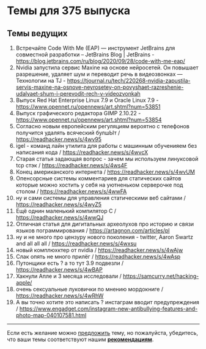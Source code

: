 # Темы для 375 выпуска

## Темы ведущих

1. Встречайте Code With Me (EAP) — инструмент JetBrains для совместной разработки – JetBrains Blog | JetBrains - https://blog.jetbrains.com/ru/blog/2020/09/28/code-with-me-eap/
1. Nvidia запустила сервис Maxine на основе нейросетей. Он повышает разрешение, удаляет шум и переводит речь в видеозвонках — Технологии на TJ - https://tjournal.ru/tech/220268-nvidia-zapustila-servis-maxine-na-osnove-neyrosetey-on-povyshaet-razreshenie-udalyaet-shum-i-perevodit-rech-v-videozvonkah
1. Выпуск Red Hat Enterprise Linux 7.9 и Oracle Linux 7.9 - https://www.opennet.ru/opennews/art.shtml?num=53851
1. Выпуск графического редактора GIMP 2.10.22 - https://www.opennet.ru/opennews/art.shtml?num=53854
1. Согласно новым европейским регуляциям вероятно с телефонов получится удалять всяческий булшЫт / https://readhacker.news/s/4wv95
1. igel - команд лайн утилита для работы с  машинным обученияем без написания кода / https://readhacker.news/s/4wvcX
1. Старая статья задающая вопрос - зачем мы используем линуксовой tcp стэк /  https://readhacker.news/s/4ws4F
1. Конец американского интернета / https://readhacker.news/s/4wvUM
1. Опенсорсные системы комментариев для статических сайтов которые можно хостить у себя на уютненьком серверочке под столом / https://readhacker.news/s/4wwFA
1. ну и сами системы для управления статическими веб сайтами /  https://readhacker.news/s/4wyZ5
1. Ещё однин маленький компилятор C / https://readhacker.news/s/4wwQJ
1. Отличная статья для дигитальных археолухов про историю и связи языков пограммирования / https://artagnon.com/articles/pl
1. ну и не много про цензуру нового поколения - twitter, Aaron Swartz and all all all / https://readhacker.news/s/4wxsu
1. новый комплюхктер от nvidia / https://readhacker.news/s/4wAjw
1. Слак опять не много прилёг / https://readhacker.news/s/4wAsp
1. Путонщики есть ? а то тут 3.9 подвезли / https://readhacker.news/s/4wBAP
1. Хакнули Апле и 3 месяца исследовали / https://samcurry.net/hacking-apple/
1. очень сексуальные луковички по мнению мордокниге / https://readhacker.news/s/4wRhW
1. А вы точно хотите это написать ? инстаграм  вводит предупреждения / https://www.engadget.com/instagram-new-antibullying-features-and-photo-map-040107581.html


---

Если есть желание можно [предложить](themes_from_listeners.md) тему, но пожалуйста, убедитесь, что ваши темы соответствуют нашим **[рекомендациям](Recommendations_for_the_proposed_topics.md)**.
